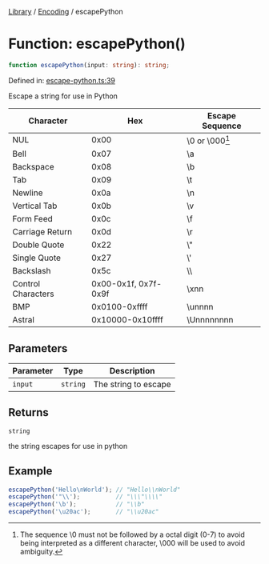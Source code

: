 <!-- markdownlint-disable -->
<!-- cspell: disable -->
[Library](../index.md) / [Encoding](./index.md) / escapePython

# Function: escapePython()

```ts
function escapePython(input: string): string;
```

Defined in: [escape-python.ts:39](https://github.com/technobuddha/library/blob/main/src/escape-python.ts#L39)

Escape a string for use in Python

| Character          | Hex                  | Escape Sequence          |
| ------------------ | -------------------- | ------------------------ |
| NUL                | 0x00                 | \\0 or \\000[^1]         |
| Bell               | 0x07                 | \\a                      |
| Backspace          | 0x08                 | \\b                      |
| Tab                | 0x09                 | \\t                      |
| Newline            | 0x0a                 | \\n                      |
| Vertical Tab       | 0x0b                 | \\v                      |
| Form Feed          | 0x0c                 | \\f                      |
| Carriage Return    | 0x0d                 | \\r                      |
| Double Quote       | 0x22                 | \\"                      |
| Single Quote       | 0x27                 | \\'                      |
| Backslash          | 0x5c                 | \\\\                     |
| Control Characters | 0x00-0x1f, 0x7f-0x9f | \\xnn                    |
| BMP                | 0x0100-0xffff    | \\unnnn                  |
| Astral             | 0x10000-0x10ffff   | \\Unnnnnnnn              |

[^1]: The sequence \\0 must not be followed by a octal digit (0-7) to avoid being interpreted
as a different character, \\000 will be used to avoid ambiguity.

## Parameters

| Parameter | Type | Description |
| ------ | ------ | ------ |
| `input` | `string` | The string to escape |

## Returns

`string`

the string escapes for use in python

## Example

```typescript
escapePython('Hello\nWorld'); // "Hello\\nWorld"
escapePython('"\\');          // "\\\"\\\\"
escapePython('\b');           // "\\b"
escapePython('\u20ac');       // "\\u20ac"
```

